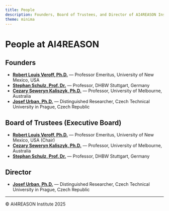 ```yaml
---
title: People
description: Founders, Board of Trustees, and Director of AI4REASON Institute
theme: minima
---
```


# People at AI4REASON

## Founders
- [**Robert Louis Veroff, Ph.D.**](https://www.cs.unm.edu/~veroff/) — Professor Emeritus, University of New Mexico, USA  
- [**Stephan Schulz, Prof. Dr.**](http://wwwlehre.dhbw-stuttgart.de/~sschulz/DHBW_Stephan_Schulz/Stephan_Schulz.html) — Professor, DHBW Stuttgart, Germany  
- [**Cezary Seweryn Kaliszyk, Ph.D.**](https://ckaliszyk.github.io/) — Professor, University of Melbourne, Australia  
- [**Josef Urban, Ph.D.**](https://josefurban.eu/) — Distinguished Researcher, Czech Technical University in Prague, Czech Republic  

## Board of Trustees (Executive Board)
- [**Robert Louis Veroff, Ph.D.**](https://www.cs.unm.edu/~veroff/) — Professor Emeritus, University of New Mexico, USA (Chair)  
- [**Cezary Seweryn Kaliszyk, Ph.D.**](https://ckaliszyk.github.io/) — Professor, University of Melbourne, Australia  
- [**Stephan Schulz, Prof. Dr.**](http://wwwlehre.dhbw-stuttgart.de/~sschulz/DHBW_Stephan_Schulz/Stephan_Schulz.html) — Professor, DHBW Stuttgart, Germany  

## Director
- [**Josef Urban, Ph.D.**](https://josefurban.eu/) — Distinguished Researcher, Czech Technical University in Prague, Czech Republic  

---

© AI4REASON Institute 2025
